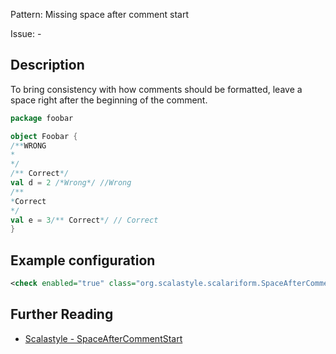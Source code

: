 Pattern: Missing space after comment start

Issue: -

## Description

To bring consistency with how comments should be formatted, leave a space right after the beginning of the comment.

```scala
package foobar

object Foobar {
/**WRONG
*
*/
/** Correct*/
val d = 2 /*Wrong*/ //Wrong
/**
*Correct
*/
val e = 3/** Correct*/ // Correct
}
```

## Example configuration

```xml
<check enabled="true" class="org.scalastyle.scalariform.SpaceAfterCommentStartChecker" level="warning"/>
```
<a name="org_scalastyle_scalariform_SpacesAfterPlusChecker" />

## Further Reading

* [Scalastyle - SpaceAfterCommentStart](http://www.scalastyle.org/rules-1.0.0.html#org_scalastyle_scalariform_SpaceAfterCommentStartChecker)
